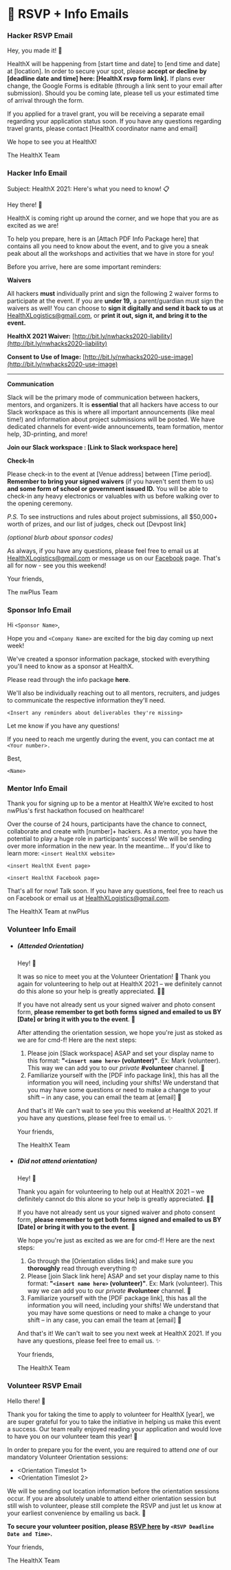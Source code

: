 # 📧 RSVP + Info Emails
### Hacker RSVP Email

Hey, you made it! 🎉

HealthX will be happening from [start time and date] to [end time and date] at [location]. In order to secure your spot, please **accept or decline by [deadline date and time] here: [HealthX rsvp form link].** If plans ever change, the Google Forms is editable (through a link sent to your email after submission). Should you be coming late, please tell us your estimated time of arrival through the form.

If you applied for a travel grant, you will be receiving a separate email regarding your application status soon. If you have any questions regarding travel grants, please contact [HealthX coordinator name and email]

We hope to see you at HealthX!

The HealthX Team

### Hacker Info Email

Subject: HealthX 2021: Here's what you need to know! 📋

Hey there! 👋

HealthX is coming right up around the corner, and we hope that you are as excited as we are! 

To help you prepare, here is an [Attach PDF Info Package here] that contains all you need to know about the event, and to give you a sneak peak about all the workshops and activities that we have in store for you! 

Before you arrive, here are some important reminders:

**Waivers**

All hackers **must** individually print and sign the following 2 waiver forms to participate at the event. If you are **under 19,** a parent/guardian must sign the waivers as well! You can choose to **sign it digitally and send it back to us** at HealthXLogistics@gmail.com, or **print it out, sign it, and bring it to the event.**

**HealthX 2021 Waiver:** [http://bit.ly/nwhacks2020-liability](http://bit.ly/nwhacks2020-liability)

**Consent to Use of Image:** [http://bit.ly/nwhacks2020-use-image](http://bit.ly/nwhacks2020-use-image)
****

**Communication**

Slack will be the primary mode of communication between hackers, mentors, and organizers. It is **essential** that all hackers have access to our Slack workspace as this is where all important announcements (like meal time!) and information about project submissions will be posted. We have dedicated channels for event-wide announcements, team formation, mentor help, 3D-printing, and more!

**Join our Slack workspace : [Link to Slack workspace here]**

**Check-In**

Please check-in to the event at [Venue address] between [Time period]. **Remember to bring your signed waivers** (if you haven't sent them to us) **and some form of school or government issued ID.** You will be able to check-in any heavy electronics or valuables with us before walking over to the opening ceremony. 

*P.S.* To see instructions and rules about project submissions, all $50,000+ worth of prizes, and our list of judges, check out [Devpost link]

*(optional blurb about sponsor codes)*

As always, if you have any questions, please feel free to email us at HealthXLogistics@gmail.com or message us on our [Facebook](https://www.facebook.com/nwplusubc/) page. That's all for now - see you this weekend!

Your friends,

The nwPlus Team

### Sponsor Info Email
Hi `<Sponsor Name>`,

Hope you and `<Company Name>` are excited for the big day coming up next week!

We've created a sponsor information package, stocked with everything you'll need to know as a sponsor at HealthX.

Please read through the info package **here**.

We'll also be individually reaching out to all mentors, recruiters, and judges to communicate the respective information they'll need.

`<Insert any reminders about deliverables they're missing>`

Let me know if you have any questions!

If you need to reach me urgently during the event, you can contact me at `<Your number>.`

Best,

`<Name>`

### Mentor Info Email
Thank you for signing up to be a mentor at HealthX
We’re excited to host nwPlus's first hackathon focused on healthcare!

Over the course of 24 hours, participants have the chance to connect, collaborate and create with [number]+ hackers.
As a mentor, you have the potential to play a huge role in participants' success!
We will be sending over more information in the new year. In the meantime...
If you'd like to learn more:
`<insert HealthX website>`

`<insert HealthX Event page>`

`<insert HealthX Facebook page>`

That's all for now! Talk soon.
If you have any questions, feel free to reach us on Facebook or email us at HealthXLogistics@gmail.com.

The HealthX Team at nwPlus

### Volunteer Info Email

- ##### (Attended Orientation)
    Hey! 👋

    It was so nice to meet you at the Volunteer Orientation! 🤩 Thank you again for volunteering to help out at HealthX 2021 – we definitely cannot do this alone so your help is greatly appreciated. 🙇‍♂️

    If you have not already sent us your signed waiver and photo consent form, **please remember to get both forms signed and emailed to us BY [Date] or bring it with you to the event**. 📄

    After attending the orientation session, we hope you're just as stoked as we are for cmd-f! Here are the next steps:

    1. Please join [Slack workspace] ASAP and set your display name to this format: **"`<insert name here>` (volunteer)"**. Ex: Mark (volunteer). This way we can add you to our *private* **#volunteer** channel. 🎉
    2. Familiarize yourself with the [PDF info package link], this has all the information you will need, including your shifts! We understand that you may have some questions or need to make a change to your shift – in any case, you can email the team at [email] 📩

  And that's it! We can't wait to see you this weekend at HealthX 2021. If you have any questions, please feel free to email us. ✨

    Your friends,

    The HealthX Team

- ##### (Did not attend orientation)
    Hey! 👋

    Thank you again for volunteering to help out at HealthX 2021 – we definitely cannot do this alone so your help is greatly appreciated. 🙇‍♂️

    If you have not already sent us your signed waiver and photo consent form, **please remember to get both forms signed and emailed to us BY [Date] or bring it with you to the event**. 📄

    We hope you're just as excited as we are for cmd-f! Here are the next steps:

    1. Go through the [Orientation slides link] and make sure you **thoroughly** read through everything 🤓
    2. Please [join Slack link here] ASAP and set your display name to this format: **"`<insert name here>` (volunteer)"**. Ex: Mark (volunteer). This way we can add you to our *private* **#volunteer** channel. 🎉
    3. Familiarize yourself with the [PDF package link], this has all the information you will need, including your shifts! We understand that you may have some questions or need to make a change to your shift – in any case, you can email the team at [email] 📩

    And that's it! We can't wait to see you next week at HealthX 2021. If you have any questions, please feel free to email us. ✨

    Your friends,

    The HealthX Team

### Volunteer RSVP Email
Hello there! 👋

Thank you for taking the time to apply to volunteer for HealthX [year], we are super grateful for you to take the initiative in helping us make this event a success. Our team really enjoyed reading your application and would love to have you on our volunteer team this year! 🥳

In order to prepare you for the event, you are required to attend *one* of our mandatory Volunteer Orientation sessions:

- <Orientation Timeslot 1>
- <Orientation Timeslot 2>

We will be sending out location information before the orientation sessions occur. If you are absolutely unable to attend either orientation session but still wish to volunteer, please still complete the RSVP and just let us know at your earliest convenience by emailing us back. 💪

**To secure your volunteer position, please [RSVP here](https://docs.google.com/forms/d/1ehdhOE3dZ21n6OrlMlTTCvwA-NbL4sGMmijX5jpWp3A/edit) by `<RSVP Deadline Date and Time>`.**

Your friends,

The HealthX Team

